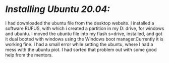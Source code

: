 # ***Installing Ubuntu 20.04:***
 I had downloaded the ubuntu file from the desktop website. I installed a software RUFUS, with which i created a partition in my D: drive, for windows and ubuntu.
I moved the ubuntu file into my flash s=drive, installed, and got it dual booted with windows using the Windows boot manager.Currently it is working fine. I had a small error while setting the 
ubuntu, where I had a mess with the ubuntu piot. I had sorted that problem out with some good help from the mentors.
